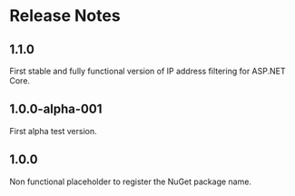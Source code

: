 Release Notes
=============

## 1.1.0

First stable and fully functional version of IP address filtering for ASP.NET Core.

## 1.0.0-alpha-001

First alpha test version.

## 1.0.0

Non functional placeholder to register the NuGet package name.